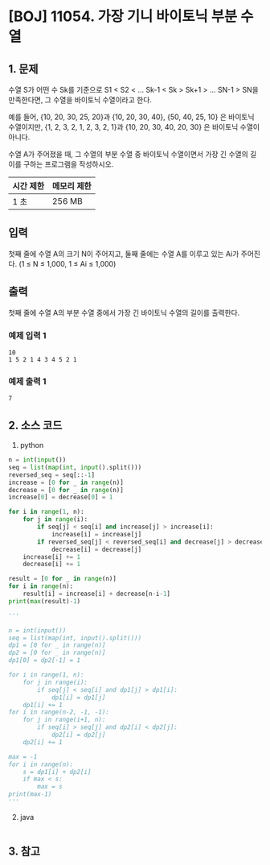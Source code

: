 # [BOJ] 11054. 가장 기니 바이토닉 부분 수열

## 1. 문제

수열 S가 어떤 수 Sk를 기준으로 S1 < S2 < ... Sk-1 < Sk > Sk+1 > ... SN-1 > SN을 만족한다면, 그 수열을 바이토닉 수열이라고 한다.

예를 들어, {10, 20, 30, 25, 20}과 {10, 20, 30, 40}, {50, 40, 25, 10} 은 바이토닉 수열이지만,  {1, 2, 3, 2, 1, 2, 3, 2, 1}과 {10, 20, 30, 40, 20, 30} 은 바이토닉 수열이 아니다.

수열 A가 주어졌을 때, 그 수열의 부분 수열 중 바이토닉 수열이면서 가장 긴 수열의 길이를 구하는 프로그램을 작성하시오.


| 시간 제한 | 메모리 제한 |
|:------|:-------| 
| 1 초   | 256 MB |


## 입력

첫째 줄에 수열 A의 크기 N이 주어지고, 둘째 줄에는 수열 A를 이루고 있는 Ai가 주어진다. (1 ≤ N ≤ 1,000, 1 ≤ Ai ≤ 1,000)


## 출력

첫째 줄에 수열 A의 부분 수열 중에서 가장 긴 바이토닉 수열의 길이를 출력한다.

### 예제 입력 1

```
10
1 5 2 1 4 3 4 5 2 1
```

### 예제 출력 1

```
7
```



## 2. 소스 코드

1. python

```python
n = int(input())
seq = list(map(int, input().split()))
reversed_seq = seq[::-1]
increase = [0 for _ in range(n)]
decrease = [0 for _ in range(n)]
increase[0] = decrease[0] = 1

for i in range(1, n):
    for j in range(i):
        if seq[j] < seq[i] and increase[j] > increase[i]:
            increase[i] = increase[j]
        if reversed_seq[j] < reversed_seq[i] and decrease[j] > decrease[i]:
            decrease[i] = decrease[j]
    increase[i] += 1
    decrease[i] += 1

result = [0 for _ in range(n)]
for i in range(n):
    result[i] = increase[i] + decrease[n-i-1]
print(max(result)-1)

'''

n = int(input())
seq = list(map(int, input().split()))
dp1 = [0 for _ in range(n)]
dp2 = [0 for _ in range(n)]
dp1[0] = dp2[-1] = 1

for i in range(1, n):
    for j in range(i):
        if seq[j] < seq[i] and dp1[j] > dp1[i]:
            dp1[i] = dp1[j]
    dp1[i] += 1
for i in range(n-2, -1, -1):
    for j in range(i+1, n):
        if seq[i] > seq[j] and dp2[i] < dp2[j]:
            dp2[i] = dp2[j]
    dp2[i] += 1

max = -1
for i in range(n):
    s = dp1[i] + dp2[i]
    if max < s:
        max = s
print(max-1)
'''
```

2. java

```java

```


## 3. 참고

```

```



